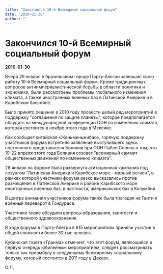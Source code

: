 ```yaml
---
title: "Закончился 10-й Всемирный социальный форум"
date: "2010-01-30"
author: ""
---
```


# Закончился 10-й Всемирный социальный форум

**2010-01-30** 

Вчера 29 января в бразильском городе Порту-Алегри завершил свою работу 10-й Всемирный социальный форум. Кроме традиционных вопросов антиимпериалистической борьбы в области политики и экономики, были рассмотрены проблемы глобального изменения климата, а также иностранных военных баз в Латинской Америке и в Карибском бассейне.

Было принято решение в 2010 году провести целый ряд мероприятий в поддержку "соглашения по защите планеты", которое предполагается обсудить на международной конференции ООН по изменению климата, которая состоится в ноябре этого года в Мексике.

Как сообщает китайская «Женьминьжибао», горячую поддержку участников форума встретило заявление выступившего здесь постоянного представителя Боливии при ООН Пабло Солона о том, что 19-22 апреля этого года Боливия созовет "всемирный саммит общественных движений по изменению климата".

28 января на форуме была развернута агитационная кампания под лозунгом "Латинская Америка и Карибское море - мирный регион", в рамках которой участники форума резко высказались против размещения в Латинской Америке и районе Карибского моря иностранных военных баз, в частности, американских баз в Колумбии.

В центре внимания участников форума также была трагедия на Гаити и военный переворот в Гондурасе.

Участники также обсудили вопросы образования, занятости и общественного здравоохранения.

В ходе форума в Порту-Алегри в 915 мероприятиях приняли участие в общей сложности более 30 тыс человек.

Кубинская газета «Гранма» отмечает, что этот форум, являющийся в первую очередь юбилейным мероприятием, следует рассматривать только как преамбулу к следующему Всемирному социальному форуму, который состоится в 2011 году в Дакаре.

О.Л.